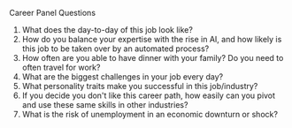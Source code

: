 Career Panel Questions
1. What does the day-to-day of this job look like?
2. How do you balance your expertise with the rise in AI, and how likely is this job to be taken over by an automated process?
3. How often are you able to have dinner with your family? Do you need to often travel for work?
4. What are the biggest challenges in your job every day?
5. What personality traits make you successful in this job/industry?
6. If you decide you don't like this career path, how easily can you pivot and use these same skills in other industries?
7. What is the risk of unemployment in an economic downturn or shock?